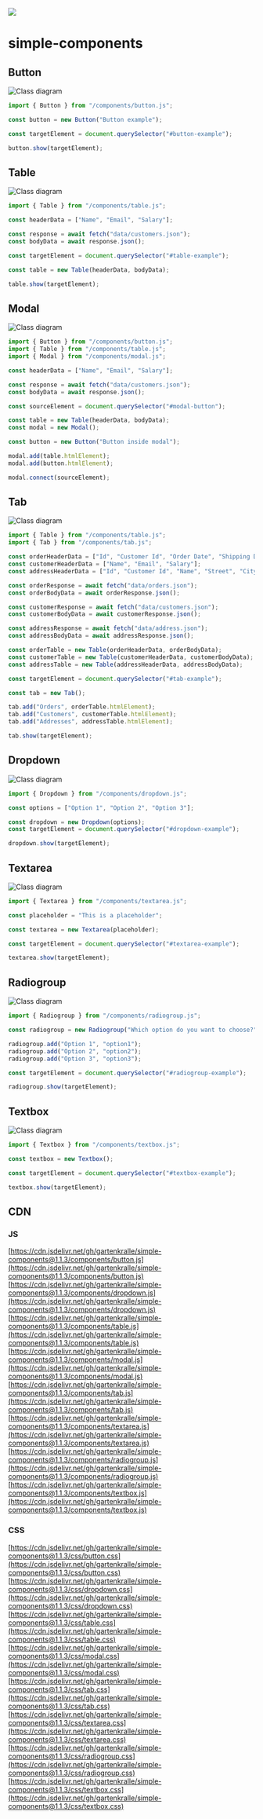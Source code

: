 [![](https://data.jsdelivr.com/v1/package/gh/gartenkralle/simple-components/badge?style=rounded)](https://www.jsdelivr.com/package/gh/gartenkralle/simple-components)

# simple-components

## Button

![Class diagram](images/button.png)

```javascript
import { Button } from "/components/button.js";

const button = new Button("Button example");

const targetElement = document.querySelector("#button-example");

button.show(targetElement);
```

## Table

![Class diagram](images/table.png)

```javascript
import { Table } from "/components/table.js";

const headerData = ["Name", "Email", "Salary"];

const response = await fetch("data/customers.json");
const bodyData = await response.json();

const targetElement = document.querySelector("#table-example");

const table = new Table(headerData, bodyData);

table.show(targetElement);
```

## Modal

![Class diagram](images/modal.png)

```javascript
import { Button } from "/components/button.js";
import { Table } from "/components/table.js";
import { Modal } from "/components/modal.js";

const headerData = ["Name", "Email", "Salary"];

const response = await fetch("data/customers.json");
const bodyData = await response.json();

const sourceElement = document.querySelector("#modal-button");

const table = new Table(headerData, bodyData);
const modal = new Modal();

const button = new Button("Button inside modal");

modal.add(table.htmlElement);
modal.add(button.htmlElement);

modal.connect(sourceElement);
```

## Tab

![Class diagram](images/tab.png)

```javascript
import { Table } from "/components/table.js";
import { Tab } from "/components/tab.js";

const orderHeaderData = ["Id", "Customer Id", "Order Date", "Shipping Date", "State", "Total Amount", "Payment Method"];
const customerHeaderData = ["Name", "Email", "Salary"];
const addressHeaderData = ["Id", "Customer Id", "Name", "Street", "City", "State", "Postal Code", "Country", "Phone", "Type"];

const orderResponse = await fetch("data/orders.json");
const orderBodyData = await orderResponse.json();

const customerResponse = await fetch("data/customers.json");
const customerBodyData = await customerResponse.json();

const addressResponse = await fetch("data/address.json");
const addressBodyData = await addressResponse.json();

const orderTable = new Table(orderHeaderData, orderBodyData);
const customerTable = new Table(customerHeaderData, customerBodyData);
const addressTable = new Table(addressHeaderData, addressBodyData);

const targetElement = document.querySelector("#tab-example");

const tab = new Tab();

tab.add("Orders", orderTable.htmlElement);
tab.add("Customers", customerTable.htmlElement);
tab.add("Addresses", addressTable.htmlElement);

tab.show(targetElement);
```

## Dropdown

![Class diagram](images/dropdown.png)

```javascript
import { Dropdown } from "/components/dropdown.js";

const options = ["Option 1", "Option 2", "Option 3"];

const dropdown = new Dropdown(options);
const targetElement = document.querySelector("#dropdown-example");

dropdown.show(targetElement);
```

## Textarea

![Class diagram](images/textarea.png)

```javascript
import { Textarea } from "/components/textarea.js";

const placeholder = "This is a placeholder";

const textarea = new Textarea(placeholder);

const targetElement = document.querySelector("#textarea-example");

textarea.show(targetElement);
```

## Radiogroup

![Class diagram](images/radiogroup.png)

```javascript
import { Radiogroup } from "/components/radiogroup.js";

const radiogroup = new Radiogroup("Which option do you want to choose?");

radiogroup.add("Option 1", "option1");
radiogroup.add("Option 2", "option2");
radiogroup.add("Option 3", "option3");

const targetElement = document.querySelector("#radiogroup-example");

radiogroup.show(targetElement);
```

## Textbox

![Class diagram](images/textbox.png)

```javascript
import { Textbox } from "/components/textbox.js";

const textbox = new Textbox();

const targetElement = document.querySelector("#textbox-example");

textbox.show(targetElement);
```

## CDN

### JS

[https://cdn.jsdelivr.net/gh/gartenkralle/simple-components@1.1.3/components/button.js](https://cdn.jsdelivr.net/gh/gartenkralle/simple-components@1.1.3/components/button.js)
[https://cdn.jsdelivr.net/gh/gartenkralle/simple-components@1.1.3/components/dropdown.js](https://cdn.jsdelivr.net/gh/gartenkralle/simple-components@1.1.3/components/dropdown.js)
[https://cdn.jsdelivr.net/gh/gartenkralle/simple-components@1.1.3/components/table.js](https://cdn.jsdelivr.net/gh/gartenkralle/simple-components@1.1.3/components/table.js)
[https://cdn.jsdelivr.net/gh/gartenkralle/simple-components@1.1.3/components/modal.js](https://cdn.jsdelivr.net/gh/gartenkralle/simple-components@1.1.3/components/modal.js)
[https://cdn.jsdelivr.net/gh/gartenkralle/simple-components@1.1.3/components/tab.js](https://cdn.jsdelivr.net/gh/gartenkralle/simple-components@1.1.3/components/tab.js)
[https://cdn.jsdelivr.net/gh/gartenkralle/simple-components@1.1.3/components/textarea.js](https://cdn.jsdelivr.net/gh/gartenkralle/simple-components@1.1.3/components/textarea.js)
[https://cdn.jsdelivr.net/gh/gartenkralle/simple-components@1.1.3/components/radiogroup.js](https://cdn.jsdelivr.net/gh/gartenkralle/simple-components@1.1.3/components/radiogroup.js)
[https://cdn.jsdelivr.net/gh/gartenkralle/simple-components@1.1.3/components/textbox.js](https://cdn.jsdelivr.net/gh/gartenkralle/simple-components@1.1.3/components/textbox.js)

### CSS

[https://cdn.jsdelivr.net/gh/gartenkralle/simple-components@1.1.3/css/button.css](https://cdn.jsdelivr.net/gh/gartenkralle/simple-components@1.1.3/css/button.css)
[https://cdn.jsdelivr.net/gh/gartenkralle/simple-components@1.1.3/css/dropdown.css](https://cdn.jsdelivr.net/gh/gartenkralle/simple-components@1.1.3/css/dropdown.css)
[https://cdn.jsdelivr.net/gh/gartenkralle/simple-components@1.1.3/css/table.css](https://cdn.jsdelivr.net/gh/gartenkralle/simple-components@1.1.3/css/table.css)
[https://cdn.jsdelivr.net/gh/gartenkralle/simple-components@1.1.3/css/modal.css](https://cdn.jsdelivr.net/gh/gartenkralle/simple-components@1.1.3/css/modal.css)
[https://cdn.jsdelivr.net/gh/gartenkralle/simple-components@1.1.3/css/tab.css](https://cdn.jsdelivr.net/gh/gartenkralle/simple-components@1.1.3/css/tab.css)
[https://cdn.jsdelivr.net/gh/gartenkralle/simple-components@1.1.3/css/textarea.css](https://cdn.jsdelivr.net/gh/gartenkralle/simple-components@1.1.3/css/textarea.css)
[https://cdn.jsdelivr.net/gh/gartenkralle/simple-components@1.1.3/css/radiogroup.css](https://cdn.jsdelivr.net/gh/gartenkralle/simple-components@1.1.3/css/radiogroup.css)
[https://cdn.jsdelivr.net/gh/gartenkralle/simple-components@1.1.3/css/textbox.css](https://cdn.jsdelivr.net/gh/gartenkralle/simple-components@1.1.3/css/textbox.css)
